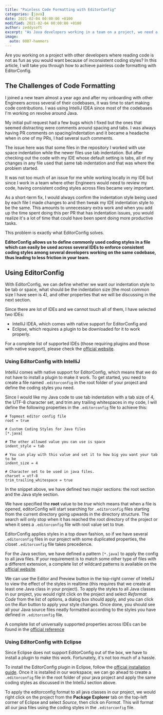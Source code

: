 ```yaml
---
title: "Painless Code Formatting with EditorConfig"
categories: [java]
date: 2021-02-04 00:00:00 +0100
modified: 2021-02-04 00:00:00 +0100
author: zeddysoft
excerpt: "As Java developers working in a team on a project, we need a consistent coding style in our project to enhance readability and make our code a lot cleaner and uniform - that's where EditorConfig comes into play"
image:
  auto: 0087-hammers
---
```


Are you working on a project with other developers where reading code is not as fun as you would want because of inconsistent coding styles? In this article, I will take you through how to achieve painless code formatting with EditorConfig.

## The Challenges of Code Formatting

I joined a new team almost a year ago and after my onboarding with other Engineers across several of their codebases, it was time to start making code contributions. I was using IntelliJ IDEA since most of the codebases I'm working on revolve around Java.

My initial pull request had a few bugs which I fixed but the ones that seemed distracting were comments around spacing and tabs. I was always having PR comments on spacing/indentation and it became a headache when in one of my PRs, I had several such comments.

The issue here was that some files in the repository I worked with use space indentation while the newer files use tab indentation. But after checking out the code with my IDE whose default setting is tabs, all of my changes in any file used that same tab indentation and that was where the problem started.

It was not too much of an issue for me while working locally in my IDE but since I work in a team where other Engineers would need to review my code, having consistent coding styles across files became very important.

As a short-term fix, I would always confirm the indentation style being used by each file I made changes to and then tweak my IDE indentation style to be the same. This amounts to unnecessary extra work and when you add up the time spent doing this per PR that has indentation issues, you would realize it's a lot of time that could have been spent doing more productive tasks.

This problem is exactly what EditorConfig solves.

**EditorConfig allows us to define commonly used coding styles in a file which can easily be used across several IDEs to enforce consistent coding styles among several developers working on the same codebase, thus leading to less friction in your team.**

## Using EditorConfig

With EditorConfig, we can define whether we want our indentation style to be tab or space, what should be the indentation size (the most common size I have seen is 4), and other properties that we will be discussing in the next section.

Since there are lot of IDEs and we cannot touch all of them, I have selected two IDEs: 

* IntelliJ IDEA, which comes with native support for EditorConfig and
* Eclipse, which requires a plugin to be downloaded for it to work properly. 

For a complete list of supported IDEs (those requiring plugins and those with native support), please check the [official website](https://editorconfig.org/).

### Using EditorConfig with IntelliJ

IntelliJ comes with native support for EditorConfig, which means that we do not have to install a plugin to make it work. To get started, you need to create a file named `.editorconfig` in the root folder of your project and define the coding styles you need.

Since I would like my Java code to use tab indentation with a tab size of 4, the UTF-8 character set, and trim any trailing whitespaces in my code, I will define the following properties in the `.editorconfig` file to achieve this:

```
# Topmost editor config file
root = true

# Custom Coding Styles for Java files
[*.java]

# The other allowed value you can use is space
indent_style = tab 

# You can play with this value and set it to how big you want your tab to be
indent_size = 4

# Character set to be used in java files.
charset = utf-8 
trim_trailing_whitespace = true
```

In the snippet above, we have defined two major sections: the root section and the Java style section. 

We have specified the **root** value to be *true* which means that when a file is opened, editorConfig will start searching for `.editorconfig` files starting from the current directory going upwards in the directory structure. The search will only stop when it has reached the root directory of the project or when it sees a `.editorconfig` file with root value set to true.

EditorConfig applies styles in a top down fashion, so if we have several `.editorconfig` files in our project with some duplicated properties, the closet `.editorconfig` file takes precedence.

For the Java section, we have defined a pattern `[*.java]` to apply the config to all java files. If your requirement is to match some other type of files with a different extension, a complete list of wildcard patterns is available on the [official website](https://editorconfig.org/)

We can use the Editor and Preview button in the top-right corner of IntelliJ to view the effect of the styles in realtime (this requires that we create at least one Java class in your project). To apply the styles to all Java classes in our project, you would right click on the project and select *Reformat Code* from the list of options, a dialog box should apply, and you can click on the *Run* button to apply your style changes. Once done, you should see all your Java source files neatly formatted according to the styles you have defined in `.editorconfig` file.

A complete list of universally supported properties across IDEs can be found in the  [official reference](https://github.com/editorconfig/editorconfig/wiki/EditorConfig-Properties#current-universal-properties)

### Using EditorConfig with Eclipse
Since Eclipse does not support EditorConfig out of the box, we have to install a plugin to make this work. Fortunately, it's not too much of a hassle.

To install the EditorConfig plugin in Eclipse, follow the [official installation guide](https://github.com/ncjones/editorconfig-eclipse#installation). Once it is installed in our workspace, we can go ahead to create a `.editorconfig` file in the root folder of your java project and apply the same coding styles as discussed in the IntelliJ section above.

To apply the editorconfig format to all java classes in our project, we would right click on the project from the **Package Explorer** tab on the top-left corner of Eclipse and select *Source*, then click on *Format*. This will format all our java files using the coding styles in the `.editorconfig` file.
